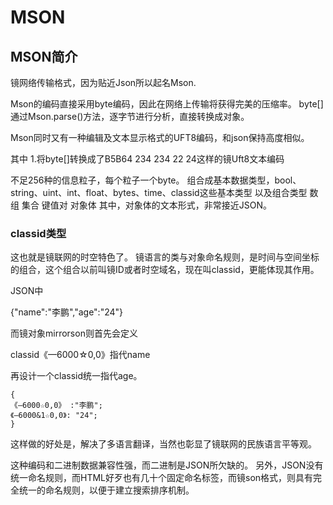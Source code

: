 # MSON

## MSON简介
镜网络传输格式，因为贴近Json所以起名Mson.

Mson的编码直接采用byte编码，因此在网络上传输将获得完美的压缩率。
byte[]通过Mson.parse()方法，逐字节进行分析，直接转换成对象。

Mson同时又有一种编辑及文本显示格式的UFT8编码，和json保持高度相似。

其中
1.将byte[]转换成了B5B64 234 234 22 24这样的镜Uft8文本编码

不足256种的信息粒子，每个粒子一个byte。
组合成基本数据类型，bool、string、uint、int、float、bytes、time、classid这些基本类型
以及组合类型 数组 集合 键值对 对象体
其中，对象体的文本形式，非常接近JSON。

### classid类型
>
这也就是镜联网的时空特色了。
镜语言的类与对象命名规则，是时间与空间坐标的组合，这个组合以前叫镜ID或者时空域名，现在叫classid，更能体现其作用。

JSON中

{"name":"李鹏","age":"24"}

而镜对象mirrorson则首先会定义

classid《—6000☆0,0》指代name

再设计一个classid统一指代age。
```
{
《—6000☆0,0》 :"李鹏";
《—6000&1☆0,0》: "24";
}
```

这样做的好处是，解决了多语言翻译，当然也彰显了镜联网的民族语言平等观。

这种编码和二进制数据兼容性强，而二进制是JSON所欠缺的。
另外，JSON没有统一命名规则，而HTML好歹也有几十个固定命名标签，而镜son格式，则具有完全统一的命名规则，以便于建立搜索排序机制。
